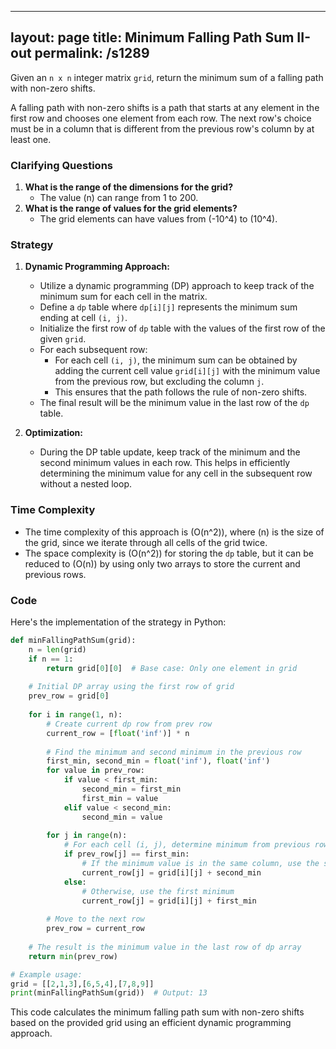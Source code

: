 
---
layout: page
title:  Minimum Falling Path Sum II-out
permalink: /s1289
---

Given an `n x n` integer matrix `grid`, return the minimum sum of a falling path with non-zero shifts.

A falling path with non-zero shifts is a path that starts at any element in the first row and chooses one element from each row. The next row's choice must be in a column that is different from the previous row's column by at least one.

### Clarifying Questions

1. **What is the range of the dimensions for the grid?**
   - The value \(n\) can range from 1 to 200.
2. **What is the range of values for the grid elements?**
   - The grid elements can have values from \(-10^4\) to \(10^4\).

### Strategy

1. **Dynamic Programming Approach:**
   - Utilize a dynamic programming (DP) approach to keep track of the minimum sum for each cell in the matrix.
   - Define a `dp` table where `dp[i][j]` represents the minimum sum ending at cell `(i, j)`.
   - Initialize the first row of `dp` table with the values of the first row of the given `grid`.
   - For each subsequent row:
     - For each cell `(i, j)`, the minimum sum can be obtained by adding the current cell value `grid[i][j]` with the minimum value from the previous row, but excluding the column `j`.
     - This ensures that the path follows the rule of non-zero shifts.
   - The final result will be the minimum value in the last row of the `dp` table.

2. **Optimization:**
   - During the DP table update, keep track of the minimum and the second minimum values in each row. This helps in efficiently determining the minimum value for any cell in the subsequent row without a nested loop.

### Time Complexity

- The time complexity of this approach is \(O(n^2)\), where \(n\) is the size of the grid, since we iterate through all cells of the grid twice.
- The space complexity is \(O(n^2)\) for storing the `dp` table, but it can be reduced to \(O(n)\) by using only two arrays to store the current and previous rows.

### Code

Here's the implementation of the strategy in Python:

```python
def minFallingPathSum(grid):
    n = len(grid)
    if n == 1:
        return grid[0][0]  # Base case: Only one element in grid
    
    # Initial DP array using the first row of grid
    prev_row = grid[0]
    
    for i in range(1, n):
        # Create current dp row from prev row
        current_row = [float('inf')] * n
        
        # Find the minimum and second minimum in the previous row
        first_min, second_min = float('inf'), float('inf')
        for value in prev_row:
            if value < first_min:
                second_min = first_min
                first_min = value
            elif value < second_min:
                second_min = value
        
        for j in range(n):
            # For each cell (i, j), determine minimum from previous row excluding column j
            if prev_row[j] == first_min:
                # If the minimum value is in the same column, use the second minimum
                current_row[j] = grid[i][j] + second_min
            else:
                # Otherwise, use the first minimum
                current_row[j] = grid[i][j] + first_min
        
        # Move to the next row
        prev_row = current_row
    
    # The result is the minimum value in the last row of dp array
    return min(prev_row)

# Example usage:
grid = [[2,1,3],[6,5,4],[7,8,9]]
print(minFallingPathSum(grid))  # Output: 13
```

This code calculates the minimum falling path sum with non-zero shifts based on the provided grid using an efficient dynamic programming approach.